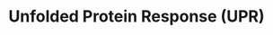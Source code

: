 ---
annotations:
- type: Pathway Ontology
  value: endoplasmic reticulum stress  - the unfolded protein response pathway
authors:
- MaintBot
- Khanspers
- ReactomeTeam
- Anwesha
description: 'The Unfolded Protein Response (UPR) is a regulatory system that protects
  the Endoplasmic Reticulum (ER) from overload. The UPR is provoked by the accumulation
  of improperly folded protein in the ER during times of unusually high secretion
  activity. Analysis of mutants with altered UPR, however, shows that the UPR is also
  required for normal development and function of secretory cells.<br>One level at
  which the URP operates is transcriptional and translational regulation: mobilization
  of ATF6, ATF6B, CREB3 factors and IRE1 leads to increased transcription of genes
  encoding chaperones, while mobilization of PERK (pancreatic eIF2alpha kinase, EIF2AK3)
  leads to phosphorylation of the translation initiation factor eIF2alpha and global
  down-regulation of protein synthesis.<br>ATF6, ATF6B, and CREB3 factors (CREB3 (LUMAN),
  CREB3L1 (OASIS), CREB3L2 (BBF2H7, Tisp40), CREB3L3 (CREB-H), and CREB3L4 (CREB4))
  are membrane-bound transcription activators that respond to ER stress by transiting
  from the ER membrane to the Golgi membrane where their transmembrane domains are
  cleaved, releasing their cytosolic domains to transit to the nucleus and activate
  transcription of target genes. IRE1, also a resident of the ER membrane, dimerizes
  and autophosphorylates in response to ER stress. The activated IRE1 then catalyzes
  unconventional splicing of XBP1 mRNA to yield an XBP1 isoform that is targeted to
  the nucleus and activates chaperone genes.  View original pathway at [http://www.reactome.org/PathwayBrowser/#DIAGRAM=381119
  Reactome].'
last-edited: 2021-01-25
organisms:
- Homo sapiens
redirect_from:
- /index.php/Pathway:WP1939
- /instance/WP1939
schema-jsonld:
- '@context': https://schema.org/
  '@id': https://wikipathways.github.io/pathways/WP1939.html
  '@type': Dataset
  creator:
    '@type': Organization
    name: WikiPathways
  description: 'The Unfolded Protein Response (UPR) is a regulatory system that protects
    the Endoplasmic Reticulum (ER) from overload. The UPR is provoked by the accumulation
    of improperly folded protein in the ER during times of unusually high secretion
    activity. Analysis of mutants with altered UPR, however, shows that the UPR is
    also required for normal development and function of secretory cells.<br>One level
    at which the URP operates is transcriptional and translational regulation: mobilization
    of ATF6, ATF6B, CREB3 factors and IRE1 leads to increased transcription of genes
    encoding chaperones, while mobilization of PERK (pancreatic eIF2alpha kinase,
    EIF2AK3) leads to phosphorylation of the translation initiation factor eIF2alpha
    and global down-regulation of protein synthesis.<br>ATF6, ATF6B, and CREB3 factors
    (CREB3 (LUMAN), CREB3L1 (OASIS), CREB3L2 (BBF2H7, Tisp40), CREB3L3 (CREB-H), and
    CREB3L4 (CREB4)) are membrane-bound transcription activators that respond to ER
    stress by transiting from the ER membrane to the Golgi membrane where their transmembrane
    domains are cleaved, releasing their cytosolic domains to transit to the nucleus
    and activate transcription of target genes. IRE1, also a resident of the ER membrane,
    dimerizes and autophosphorylates in response to ER stress. The activated IRE1
    then catalyzes unconventional splicing of XBP1 mRNA to yield an XBP1 isoform that
    is targeted to the nucleus and activates chaperone genes.  View original pathway
    at [http://www.reactome.org/PathwayBrowser/#DIAGRAM=381119 Reactome].'
  keywords:
  - unfolded protein
  - 'unfolded protein '
  - CREB3L4(339-395)
  - ATF6
  - CREB3L1(427-519)
  - CREB3L4
  - XBP1-2
  - genes
  - 'p-S724-ERN1 '
  - 'EIF2S2 '
  - CREB3L3(1-323)
  - CREB3(257-291)
  - ATP
  - 'CREBRF '
  - BiP:Unfolded Protein
  - EIF2S1:EIF2S2:EIF2S3
  - 'EIF2AK3 '
  - ADP
  - CREB3
  - CREB3L1(1-375)
  - ATF6(420-670)
  - Xbp1 mRNA
  - (unspliced)
  - EIF2AK3
  - 'CREB3(1-256) '
  - CREB3L3
  - IRE1 dimer
  - ATF6(1-419)
  - CREB3L4(1-338)
  - 'EIF2S3 '
  - p-S724-IRE1 dimer
  - CREB3(1-291)
  - CREB3L3(324-364)
  - ATF6(380-419)
  - p-S52-EIF2S1:EIF2S2:EIF2S3
  - CREB3(292-395)
  - in response to
  - endoplasmic
  - CREB3L2(1-430)
  - 'ATF6 '
  - MBTPS2
  - ATF4 mRNA
  - CREB3L3(365-461)
  - DCSTAMP:CREB3
  - ATF4
  - 'ERN1 '
  - 'EIF2S1 '
  - CREB3L1(376-426)
  - CREB3(1-256)
  - ERN1
  - CREB3L2(1-379)
  - p-S724-IRE1
  - ATF6(1-380)
  - PERK dimer
  - CREB3L1
  - 'HSPA5 '
  - CREB3L4(298-338)
  - chaperone genes
  - CREB3L2(380-430)
  - 'DCSTAMP '
  - ATF6:BiP
  - CREB3L2(431-520)
  - CREB3L4(1-297)
  - XBP1(S) activates
  - CREB3L2
  - CREB3:CREBRF
  - CREBRF
  - Xbp1 mRNA (spliced)
  - IRE1:BiP
  - dimer:ADP
  - ATF6 (ATF6-alpha)
  - reticulum  stress
  - MBTPS1
  - 'CREB3 '
  - 'p-S52-EIF2S1 '
  - activates chaperone
  - CREB3L1(1-426)
  - PERK:BiP
  - ATF4 activates genes
  - 'ADP '
  - CREB3L3(1-364)
  license: CC0
  name: Unfolded Protein Response (UPR)
seo: CreativeWork
title: Unfolded Protein Response (UPR)
wpid: WP1939
---